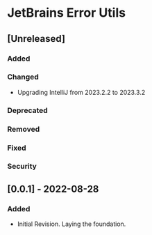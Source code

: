 <!-- Keep a Changelog guide -> https://keepachangelog.com -->

# JetBrains Error Utils

## [Unreleased]
### Added

### Changed
- Upgrading IntelliJ from 2023.2.2 to 2023.3.2

### Deprecated

### Removed

### Fixed

### Security

## [0.0.1] - 2022-08-28
### Added
- Initial Revision. Laying the foundation.